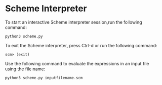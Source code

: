 # Scheme Interpreter

To start an interactive Scheme interpreter session,run the following command:
```
python3 scheme.py
```

To exit the Scheme interpreter, press Ctrl-d or run the following command:
```
scm> (exit)
```

Use the following command to evaluate the expressions in an input file using the file name:
```
python3 scheme.py inputfilename.scm
```
